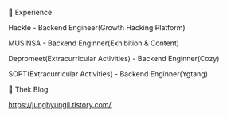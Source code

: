 💼 Experience

Hackle - Backend Engineer(Growth Hacking Platform)

MUSINSA - Backend Enginner(Exhibition & Content)

Depromeet(Extracurricular Activities) - Backend Enginner(Cozy)

SOPT(Extracurricular Activities) - Backend Enginner(Ygtang)

🌱 Thek Blog

https://junghyungil.tistory.com/

<!--
**Hyung1Jung/Hyung1Jung** is a ✨ _special_ ✨ repository because its `README.md` (this file) appears on your GitHub profile.



Here are some ideas to get you started:

- 🔭 I’m currently working on ...
- 🌱 I’m currently learning ...
- 👯 I’m looking to collaborate on ...
- 🤔 I’m looking for help with ...
- 💬 Ask me about ...
- 📫 How to reach me: ...
- 😄 Pronouns: ...
- ⚡ Fun fact: ...
-->
